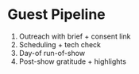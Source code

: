 # Guest Pipeline
1) Outreach with brief + consent link  
2) Scheduling + tech check  
3) Day-of run-of-show  
4) Post-show gratitude + highlights

